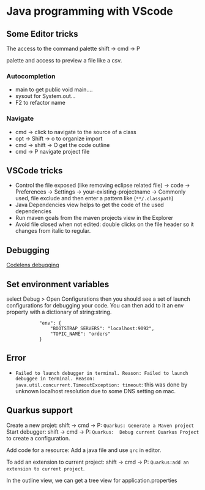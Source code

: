# Java programming with VScode

## Some Editor tricks

The access to the command palette shift -> cmd -> P

palette and access to preview a file like a csv.

### Autocompletion

* main to get public void main.... 
* sysout for System.out...
* F2 to refactor name

### Navigate

* cmd -> click to navigate to the source of a class
* opt -> Shift -> o to organize import
* cmd -> shift -> O get the code outline
* cmd ->  P navigate project file

## VSCode tricks

* Control the file exposed (like removing eclipse related file) -> code -> Preferences -> Settings -> your-existing-projectname -> Commonly used, file exclude and then enter a pattern like (`**/.classpath`)
* Java Dependencies view helps to get the code of the used dependencies
* Run maven goals from the maven projects view in the Explorer
* Avoid file closed when not edited: double clicks on the file header so it changes from italic to regular.

## Debugging

[Codelens debugging](https://code.visualstudio.com/docs/java/java-debugging)

## Set environment variables

select Debug > Open Configurations then you should see a set of launch configurations for debugging your code. You can then add to it an env property with a dictionary of string:string.

```
            "env": {
                "BOOTSTRAP_SERVERS": "localhost:9092",
                "TOPIC_NAME": "orders"
            }
```

## Error

* `Failed to launch debugger in terminal. Reason: Failed to launch debuggee in terminal. Reason: java.util.concurrent.TimeoutException: timeout`: this was done by unknown localhost resolution due to some DNS setting on mac.

## Quarkus support

Create a new projet: shift -> cmd -> P:  `Quarkus: Generate a Maven project `
Start debugger:  shift -> cmd -> P: `Quarkus:  Debug current Quarkus Project` to create a configuration.

Add code for a resource: Add a java file and use `qrc` in editor.

To add an extension to current project: shift -> cmd -> P: `Quarkus:add an extension to current project`.

In the outline view, we can get a tree view for application.properties